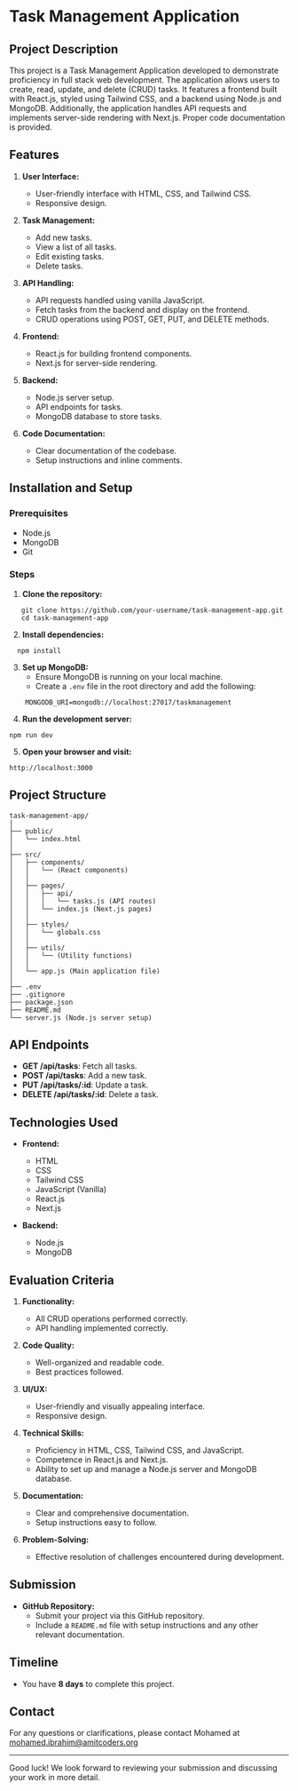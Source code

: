 
# Task Management Application

## Project Description

This project is a Task Management Application developed to demonstrate proficiency in full stack web development. The application allows users to create, read, update, and delete (CRUD) tasks. It features a frontend built with React.js, styled using Tailwind CSS, and a backend using Node.js and MongoDB. Additionally, the application handles API requests and implements server-side rendering with Next.js. Proper code documentation is provided.

## Features

1. **User Interface:**
   - User-friendly interface with HTML, CSS, and Tailwind CSS.
   - Responsive design.

2. **Task Management:**
   - Add new tasks.
   - View a list of all tasks.
   - Edit existing tasks.
   - Delete tasks.

3. **API Handling:**
   - API requests handled using vanilla JavaScript.
   - Fetch tasks from the backend and display on the frontend.
   - CRUD operations using POST, GET, PUT, and DELETE methods.

4. **Frontend:**
   - React.js for building frontend components.
   - Next.js for server-side rendering.

5. **Backend:**
   - Node.js server setup.
   - API endpoints for tasks.
   - MongoDB database to store tasks.

6. **Code Documentation:**
   - Clear documentation of the codebase.
   - Setup instructions and inline comments.

## Installation and Setup

### Prerequisites

- Node.js
- MongoDB
- Git

### Steps

1. **Clone the repository:**
```
   git clone https://github.com/your-username/task-management-app.git
   cd task-management-app
```

2. **Install dependencies:**

```
  npm install
```

3. **Set up MongoDB:**
   - Ensure MongoDB is running on your local machine.
   - Create a `.env` file in the root directory and add the following:
```
    MONGODB_URI=mongodb://localhost:27017/taskmanagement
```

4. **Run the development server:**
```
npm run dev
```

5. **Open your browser and visit:**
```
http://localhost:3000
```

## Project Structure
```
task-management-app/
│
├── public/
│   └── index.html
│
├── src/
│   ├── components/
│   │   └── (React components)
│   │
│   ├── pages/
│   │   ├── api/
│   │   │   └── tasks.js (API routes)
│   │   └── index.js (Next.js pages)
│   │
│   ├── styles/
│   │   └── globals.css
│   │
│   ├── utils/
│   │   └── (Utility functions)
│   │
│   └── app.js (Main application file)
│
├── .env
├── .gitignore
├── package.json
├── README.md
└── server.js (Node.js server setup)
```

## API Endpoints

- **GET /api/tasks**: Fetch all tasks.
- **POST /api/tasks**: Add a new task.
- **PUT /api/tasks/:id**: Update a task.
- **DELETE /api/tasks/:id**: Delete a task.

## Technologies Used

- **Frontend:**
  - HTML
  - CSS
  - Tailwind CSS
  - JavaScript (Vanilla)
  - React.js
  - Next.js

- **Backend:**
  - Node.js
  - MongoDB

## Evaluation Criteria

1. **Functionality:**
   - All CRUD operations performed correctly.
   - API handling implemented correctly.

2. **Code Quality:**
   - Well-organized and readable code.
   - Best practices followed.

3. **UI/UX:**
   - User-friendly and visually appealing interface.
   - Responsive design.

4. **Technical Skills:**
   - Proficiency in HTML, CSS, Tailwind CSS, and JavaScript.
   - Competence in React.js and Next.js.
   - Ability to set up and manage a Node.js server and MongoDB database.

5. **Documentation:**
   - Clear and comprehensive documentation.
   - Setup instructions easy to follow.

6. **Problem-Solving:**
   - Effective resolution of challenges encountered during development.

## Submission

- **GitHub Repository:**
  - Submit your project via this GitHub repository.
  - Include a `README.md` file with setup instructions and any other relevant documentation.

## Timeline

- You have **8 days** to complete this project.

## Contact

For any questions or clarifications, please contact Mohamed at mohamed.ibrahim@amitcoders.org

---

Good luck! We look forward to reviewing your submission and discussing your work in more detail.
